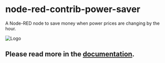 # node-red-contrib-power-saver

A Node-RED node to save money when power prices are changing by the hour.

![Logo](docs/.vuepress/public/logo.png)

## Please read more in the [documentation](http://power-saver.smoky.no/).
